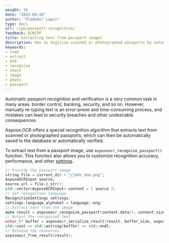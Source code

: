```yaml
---
weight: 10
date: "2023-04-28"
author: "Vladimir Lapin"
type: docs
url: /cpp/passport-recognition/
feedback: OCRCPP
title: Extracting text from passport images
description: How to digitize scanned or photographed passports by automatically extracting text from them.
keywords:
- read
- extract
- OCR
- recognize
- check
- image
- photo
- passport
---
```


Automatic passport recognition and verification is a very common task in many areas: border control, banking, security, and so on. However, manually re-typing text is an error-prone and time-consuming process, and mistakes can lead to security breaches and other undesirable consequences.

Aspose.OCR offers a special recognition algorithm that extracts text from scanned or photographed passports, which can then be automatically saved to the database or automatically verified.

To extract text from a passport image, use `asposeocr_recognize_passport()` function. This function also allows you to customize recognition accuracy, performance, and other [settings](/ocr/cpp/settings/).

```cpp
// Provide the passport image
string file = current_dir + "/john_doe.png";
AsposeOCRInput source;
source.url = file.c_str();
std::vector<AsposeOCRInput> content = { source };
// Set recognition language
RecognitionSettings settings;
settings.language_alphabet = language::eng;
// Extract text from the image
auto result = asposeocr_recognize_passport(content.data(), content.size(), settings);
// Output the recognized text
wchar_t* buffer = asposeocr_serialize_result(result, buffer_size, export_format::text);
std::cout << std::wstring(buffer) << std::endl;
// Release the resources
asposeocr_free_result(result);
```
